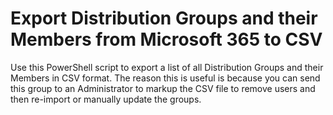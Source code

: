 # Export Distribution Groups and their Members from Microsoft 365 to CSV

Use this PowerShell script to export a list of all Distribution Groups and their Members in CSV format. The reason this is useful is because you can send this group to an Administrator to markup the CSV file to remove users and then re-import or manually update the groups.
